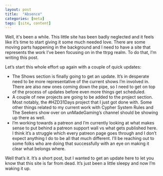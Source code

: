 ```yaml
---
layout: post
title:  "Absence"
categories: [meta]
tags: [site, content]
---
```


Well, it's been a while. This little site has been badly neglected and it feels like it’s time to start giving it some much needed love. There are some moving parts happening in the background and I need to have a site that represents the work I’ve been focusing on in the ttrpg realm. To do that, I’m writing this post.

Let’s start this whole effort up again with a couple of quick updates:

 - The Shows section is finally going to get an update. It’s in desperate need to be more representative of the current shows I’m involved in. There are also new ones coming down the pipe, so I need to get on top of the process of updates before even more things get scheduled.
 - A couple of new projects are going to be added to the project section. Most notably, the #HZD31Days project that I just got done with. Some other things related to my current work with Cypher System Rules and The Seekers show over on unMadeGaming’s channel should be showing up there as well.
 - I’m working towards a patreon and I’m currently looking at what makes sense to put behind a patreon support wall vs what gets published here. I think it’s a struggle which every patreon page goes through and I don’t expect anything I do to be all that much different. I’ll be reaching out to some folks who are doing that successfully with an eye on making it clear what belongs where.


Well that’s it. It’s a short post, but I wanted to get an update here to let you know that this site is far from dead. It’s just been a little sleepy and now I’m waking it up.
